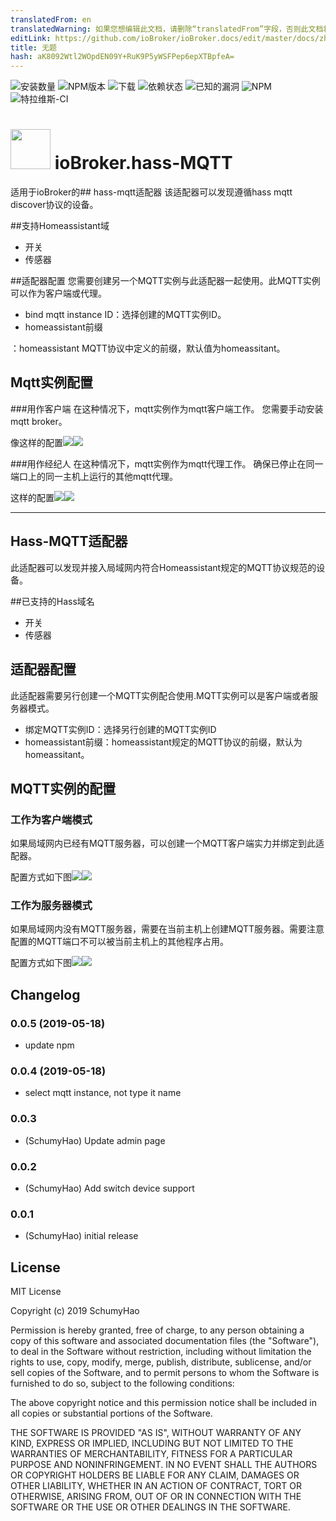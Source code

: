 ```yaml
---
translatedFrom: en
translatedWarning: 如果您想编辑此文档，请删除“translatedFrom”字段，否则此文档将再次自动翻译
editLink: https://github.com/ioBroker/ioBroker.docs/edit/master/docs/zh-cn/adapterref/iobroker.hass-mqtt/README.md
title: 无题
hash: aK8092Wtl2WOpdEN09Y+RuK9P5yWSFPep6epXTBpfeA=
---
```

![安装数量](http://iobroker.live/badges/hass-mqtt-stable.svg)
![NPM版本](http://img.shields.io/npm/v/iobroker.hass-mqtt.svg)
![下载](https://img.shields.io/npm/dm/iobroker.hass-mqtt.svg)
![依赖状态](https://img.shields.io/david/smarthomefans/iobroker.hass-mqtt.svg)
![已知的漏洞](https://snyk.io/test/github/smarthomefans/ioBroker.hass-mqtt/badge.svg)
![NPM](https://nodei.co/npm/iobroker.hass-mqtt.png?downloads=true)
![特拉维斯-CI](http://img.shields.io/travis/smarthomefans/ioBroker.hass-mqtt/master.svg)

<h1><img src="admin/hass-mqtt.png" width="64"/> ioBroker.hass-MQTT </h1>

适用于ioBroker的## hass-mqtt适配器
该适配器可以发现遵循hass mqtt discover协议的设备。

##支持Homeassistant域
 - 开关
 - 传感器

##适配器配置
您需要创建另一个MQTT实例与此适配器一起使用。此MQTT实例可以作为客户端或代理。

 -  bind mqtt instance ID：选择创建的MQTT实例ID。
 -  homeassistant前缀

：homeassistant MQTT协议中定义的前缀，默认值为homeassitant。

## Mqtt实例配置
###用作客户端
在这种情况下，mqtt实例作为mqtt客户端工作。
您需要手动安装mqtt broker。

像这样的配置![](doc/img/en/client_connection.png)![](../../../en/adapterref/iobroker.hass-mqtt/doc/img/en/client_mqtt.png)

###用作经纪人
在这种情况下，mqtt实例作为mqtt代理工作。
确保已停止在同一端口上的同一主机上运行的其他mqtt代理。

这样的配置![](doc/img/en/broker_connection.png)![](../../../en/adapterref/iobroker.hass-mqtt/doc/img/en/broker_mqtt.png)

----

## Hass-MQTT适配器
此适配器可以发现并接入局域网内符合Homeassistant规定的MQTT协议规范的设备。

##已支持的Hass域名
 - 开关
 - 传感器

## 适配器配置
此适配器需要另行创建一个MQTT实例配合使用.MQTT实例可以是客户端或者服务器模式。

 - 绑定MQTT实例ID：选择另行创建的MQTT实例ID
 -  homeassistant前缀：homeassistant规定的MQTT协议的前缀，默认为homeassitant。

## MQTT实例的配置
### 工作为客户端模式
如果局域网内已经有MQTT服务器，可以创建一个MQTT客户端实力并绑定到此适配器。

配置方式如下图![](doc/img/zh-cn/client_connection.png)![](../../../en/adapterref/iobroker.hass-mqtt/doc/img/zh-cn/client_mqtt.png)

### 工作为服务器模式
如果局域网内没有MQTT服务器，需要在当前主机上创建MQTT服务器。需要注意配置的MQTT端口不可以被当前主机上的其他程序占用。

配置方式如下图![](doc/img/zh-cn/broker_connection.png)![](../../../en/adapterref/iobroker.hass-mqtt/doc/img/zh-cn/broker_mqtt.png)

## Changelog
### 0.0.5 (2019-05-18)
* update npm

### 0.0.4 (2019-05-18)
* select mqtt instance, not type it name

### 0.0.3
* (SchumyHao) Update admin page

### 0.0.2
* (SchumyHao) Add switch device support

### 0.0.1
* (SchumyHao) initial release

## License
MIT License

Copyright (c) 2019 SchumyHao

Permission is hereby granted, free of charge, to any person obtaining a copy
of this software and associated documentation files (the "Software"), to deal
in the Software without restriction, including without limitation the rights
to use, copy, modify, merge, publish, distribute, sublicense, and/or sell
copies of the Software, and to permit persons to whom the Software is
furnished to do so, subject to the following conditions:

The above copyright notice and this permission notice shall be included in all
copies or substantial portions of the Software.

THE SOFTWARE IS PROVIDED "AS IS", WITHOUT WARRANTY OF ANY KIND, EXPRESS OR
IMPLIED, INCLUDING BUT NOT LIMITED TO THE WARRANTIES OF MERCHANTABILITY,
FITNESS FOR A PARTICULAR PURPOSE AND NONINFRINGEMENT. IN NO EVENT SHALL THE
AUTHORS OR COPYRIGHT HOLDERS BE LIABLE FOR ANY CLAIM, DAMAGES OR OTHER
LIABILITY, WHETHER IN AN ACTION OF CONTRACT, TORT OR OTHERWISE, ARISING FROM,
OUT OF OR IN CONNECTION WITH THE SOFTWARE OR THE USE OR OTHER DEALINGS IN THE
SOFTWARE.